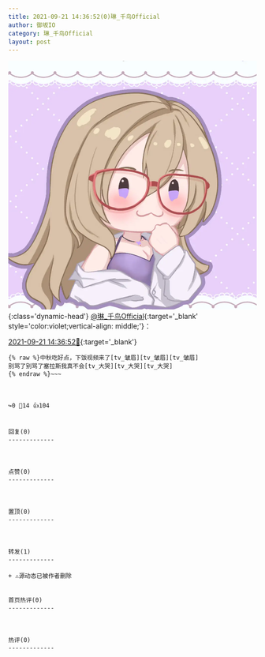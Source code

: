 ```yaml
---
title: 2021-09-21 14:36:52(0)琳_千鸟Official
author: 御坂IO
category: 琳_千鸟Official
layout: post
---
```


![img](/images/c0a88f85ebd0d056f37b114e0748e69556c8b488.jpg){:class='dynamic-head'}
[@琳_千鸟Official](https://space.bilibili.com/1620923329/dynamic){:target='_blank' style='color:violet;vertical-align: middle;'}：

[2021-09-21 14:36:52🔗](https://t.bilibili.com/572810390879931112){:target='_blank'}

~~~
{% raw %}中秋吃好点，下饭视频来了[tv_皱眉][tv_皱眉][tv_皱眉]
别骂了别骂了塞拉斯我真不会[tv_大哭][tv_大哭][tv_大哭]
{% endraw %}~~~



↪️0 💬14 👍104


回复(0)
-------------



点赞(0)
-------------



置顶(0)
-------------



转发(1)
-------------

+ ⚠源动态已被作者删除


首页热评(0)
-------------



热评(0)
-------------



